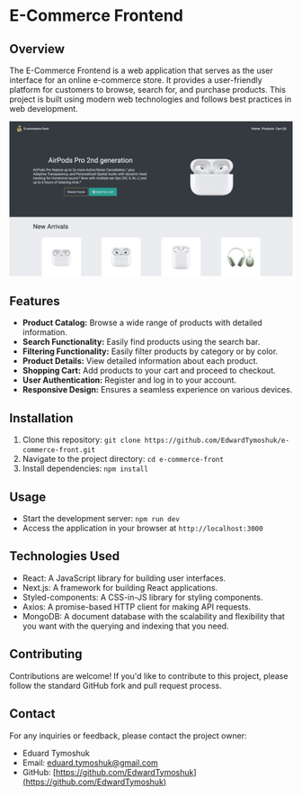 # E-Commerce Frontend

## Overview
The E-Commerce Frontend is a web application that serves as the user interface for an online e-commerce store. It provides a user-friendly platform for customers to browse, search for, and purchase products. This project is built using modern web technologies and follows best practices in web development.

![Project Screenshot](utils/images/project-ecommerce-next-app-front.png)

## Features
- **Product Catalog:** Browse a wide range of products with detailed information.
- **Search Functionality:** Easily find products using the search bar.
- **Filtering Functionality:** Easily filter products by category or by color.
- **Product Details:** View detailed information about each product.
- **Shopping Cart:** Add products to your cart and proceed to checkout.
- **User Authentication:** Register and log in to your account.
- **Responsive Design:** Ensures a seamless experience on various devices.

## Installation
1. Clone this repository: `git clone https://github.com/EdwardTymoshuk/e-commerce-front.git`
2. Navigate to the project directory: `cd e-commerce-front`
3. Install dependencies: `npm install`

## Usage
- Start the development server: `npm run dev`
- Access the application in your browser at `http://localhost:3000`

## Technologies Used
- React: A JavaScript library for building user interfaces.
- Next.js: A framework for building React applications.
- Styled-components: A CSS-in-JS library for styling components.
- Axios: A promise-based HTTP client for making API requests.
- MongoDB: A document database with the scalability and flexibility that you want with the querying and indexing that you need.

## Contributing
Contributions are welcome! If you'd like to contribute to this project, please follow the standard GitHub fork and pull request process.

## Contact
For any inquiries or feedback, please contact the project owner:
- Eduard Tymoshuk
- Email: [eduard.tymoshuk@gmail.com](mailto:eduard.tymoshuk@gmail.com)
- GitHub: [https://github.com/EdwardTymoshuk](https://github.com/EdwardTymoshuk)
